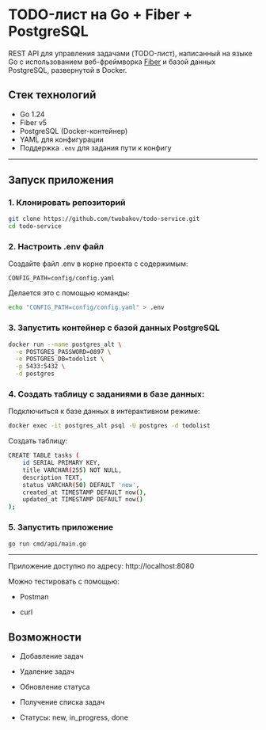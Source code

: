 # TODO-лист на Go + Fiber + PostgreSQL

REST API для управления задачами (TODO-лист), написанный на языке Go с использованием веб-фреймворка [Fiber](https://github.com/gofiber/fiber) и базой данных PostgreSQL, развернутой в Docker.

## Стек технологий

- Go 1.24
- Fiber v5
- PostgreSQL (Docker-контейнер)
- YAML для конфигурации
- Поддержка `.env` для задания пути к конфигу

---

## Запуск приложения

### 1. Клонировать репозиторий

```bash
git clone https://github.com/twobakov/todo-service.git
cd todo-service
```

### 2. Настроить .env файл
Создайте файл .env в корне проекта с содержимым:
```env
CONFIG_PATH=config/config.yaml
```
Делается это с помощью команды:
```bash
echo "CONFIG_PATH=config/config.yaml" > .env
```

### 3. Запустить контейнер с базой данных PostgreSQL

```bash
docker run --name postgres_alt \
  -e POSTGRES_PASSWORD=0897 \
  -e POSTGRES_DB=todolist \
  -p 5433:5432 \
  -d postgres
```
### 4. Создать таблицу с заданиями в базе данных:

Подключиться к базе данных в интерактивном режиме:

```bash
docker exec -it postgres_alt psql -U postgres -d todolist
```
Создать таблицу:
```bash
CREATE TABLE tasks (
    id SERIAL PRIMARY KEY,
    title VARCHAR(255) NOT NULL,
    description TEXT,
    status VARCHAR(50) DEFAULT 'new',
    created_at TIMESTAMP DEFAULT now(),
    updated_at TIMESTAMP DEFAULT now()
);
```

### 5. Запустить приложение
```bash
go run cmd/api/main.go
```
---

Приложение доступно по адресу: http://localhost:8080

Можно тестировать с помощью:

- Postman

- curl

##  Возможности
- Добавление задач

- Удаление задач

- Обновление статуса

- Получение списка задач

- Статусы: new, in_progress, done
